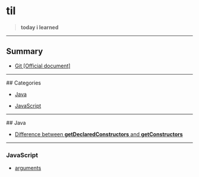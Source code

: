 # til

> <b>today i learned</b>

<hr>

## Summary


- <a href="https://github.com/sjsage522/til/tree/master/Git">Git [Official document]</a>

<hr>
## Categories

- <a href="#Java">Java</a>

- <a href="#JavaScript">JavaScript</a>

<hr>
## Java

- <a href="https://github.com/sjsage522/til/blob/master/Java/difference-between-getDeclaredConstructors-and-getConstructors.md">Difference between <b>getDeclaredConstructors</b> and <b>getConstructors</b></a>

<hr>

### JavaScript

- <a href="https://github.com/sjsage522/til/blob/master/JavaScript/arguments.md">arguments</a>

